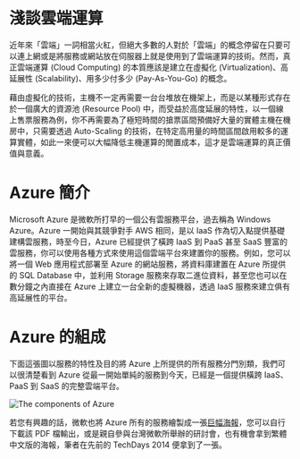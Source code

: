 # 淺談雲端運算

近年來「雲端」一詞相當火紅，但絕大多數的人對於「雲端」的概念停留在只要可以連上網或是將服務或網站放在伺服器上就是使用到了雲端運算的技術。然而，真正雲端運算 (Cloud Computing) 的本質應該是建立在虛擬化 (Virtualization)、高延展性 (Scalability)、用多少付多少 (Pay-As-You-Go) 的概念。

藉由虛擬化的技術，主機不一定再需要一台台堆放在機架上，而是以某種形式存在於一個廣大的資源池 (Resource Pool) 中，而受益於高度延展的特性，以一個線上售票服務為例，你不再需要為了極短時間的搶票區間預備好大量的實體主機在機房中，只需要透過 Auto-Scaling 的技術，在特定高用量的時間區間啟用較多的運算實體，如此一來便可以大幅降低主機運算的閒置成本，這才是雲端運算的真正價值與意義。

# Azure 簡介

Microsoft Azure 是微軟所打早的一個公有雲服務平台，過去稱為 Windows Azure。Azure 一開始與其競爭對手 AWS 相同，是以 IaaS 作為切入點提供基礎建構雲服務，時至今日，Azure 已經提供了橫跨 IaaS 到 PaaS 甚至 SaaS 豐富的雲服務，你可以使用各種方式來使用這個雲端平台來建置你的服務。例如，您可以將一個 Web 應用程式部署至 Azure 的網站服務，將資料庫建置在 Azure 所提供的 SQL Database 中，並利用 Storage 服務來存取二進位資料，甚至您也可以在數分鐘之內直接在 Azure 上建立一台全新的虛擬機器，透過 IaaS 服務來建立俱有高延展性的平台。

# Azure 的組成

下面這張圖以服務的特性及目的將 Azure 上所提供的所有服務分門別類，我們可以很清楚看到 Azure 從最一開始單純的服務到今天，已經是一個提供橫跨 IaaS、PaaS 到 SaaS 的完整雲端平台。

![The components of Azure](https://acomdpsstorage.blob.core.windows.net/dpsmedia-prod/azure.microsoft.com/en-us/documentation/articles/fundamentals-introduction-to-azure/20140924060441/includes/intro-to-azure/azurecomponentsintronew780.png)

若您有興趣的話，微軟也將 Azure 所有的服務繪製成一張[巨幅海報](http://azure.microsoft.com/zh-tw/documentation/infographics/azure/)，您可以自行下載該 PDF 檔輸出，或是親自參與台灣微軟所舉辦的研討會，也有機會拿到繁體中文版的海報，筆者在先前的 TechDays 2014 便拿到了一張。
